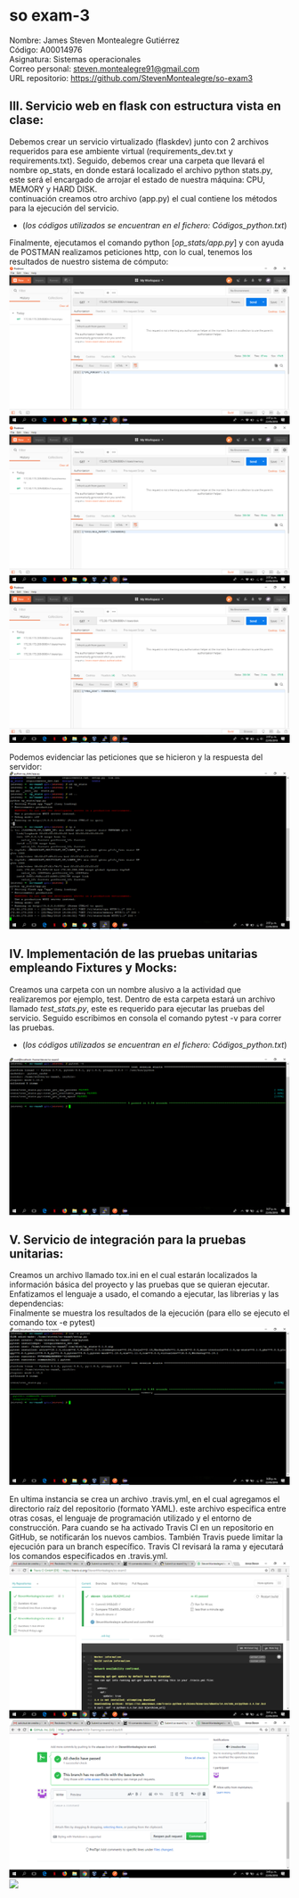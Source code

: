 # so exam-3
Nombre: James Steven Montealegre Gutiérrez  
Código: A00014976  
Asignatura: Sistemas operacionales  
Correo personal: steven.montealegre91@gmail.com  
URL repositorio: https://github.com/StevenMontealegre/so-exam3  

## III. Servicio web en flask con estructura vista en clase:  
Debemos crear un servicio virtualizado (flaskdev) junto con 2 archivos requeridos para ese ambiente virtual (requirements_dev.txt y requirements.txt). Seguido, debemos crear una carpeta que llevará el nombre op_stats, en donde estará localizado el archivo python stats.py, este será el encargado de arrojar el estado de nuestra máquina: CPU, MEMORY y HARD DISK.  
continuación creamos otro archivo (app.py) el cual contiene los métodos para la ejecución del servicio.  
* (_los códigos utilizados se encuentran en el fichero: Códigos_python.txt_)  

Finalmente, ejecutamos el comando python [_op_stats/app.py_] y con ayuda de POSTMAN realizamos peticiones http, con lo cual, tenemos los resultados de nuestro sistema de cómputo:   
![](imagenes/Captura%20de%20pantalla%20(26).png)  
![](imagenes/Captura%20de%20pantalla%20(27).png)  
![](imagenes/Captura%20de%20pantalla%20(28).png)  

Podemos evidenciar las peticiones que se hicieron y la respuesta del servidor:  
![](imagenes/Captura%20de%20pantalla%20(29).png)  

## IV. Implementación de las pruebas unitarias empleando Fixtures y Mocks:  
Creamos una carpeta con un nombre alusivo a la actividad que realizaremos por ejemplo, test. Dentro de esta carpeta estará un archivo llamado _test_stats.py_, este es requerido para ejecutar las pruebas del servicio. Seguido escribimos en consola el comando pytest -v para correr las pruebas.  
* (_los códigos utilizados se encuentran en el fichero: Códigos_python.txt_)  

![](imagenes/Captura%20de%20pantalla%20(30).png)  

## V. Servicio de integración para la pruebas unitarias:  
Creamos un archivo llamado tox.ini en el cual estarán localizados la información básica del proyecto y las pruebas que se quieran ejecutar. Enfatizamos el lenguaje a usado, el comando a ejecutar, las librerias y las dependencias:   
Finalmente se muestra los resultados de la ejecución (para ello se ejecuto el comando tox -e pytest)  
![](imagenes/Captura%20de%20pantalla%20(31).png)  

En ultima instancia se crea un archivo .travis.yml, en el cual agregamos el directorio raíz del repositorio (formato YAML). este archivo especifica entre otras cosas, el lenguaje de programación utilizado y el entorno de construcción. Para cuando se ha activado Travis CI en un repositorio en GitHub, se notificarán los nuevos cambios. También Travis puede limitar la ejecución para un branch específico. Travis CI revisará la rama y ejecutará los comandos especificados en .travis.yml.  
![](imagenes/Captura%20de%20pantalla%20(32).png)  
![](imagenes/Captura%20de%20pantalla%20(33).png)  
![](imagenes/Captura%20de%20pantalla%20(34).png)  






 

